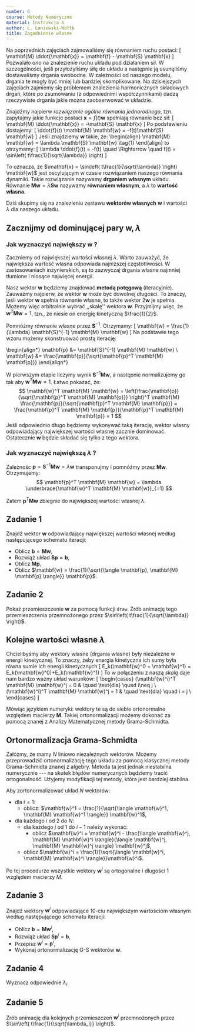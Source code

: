 ```yaml
---
number: 6
course: Metody Numeryczne
material: Instrukcja 6
author: Ł. Łaniewski-Wołłk
title: Zagadnienie własne
---
```


Na poprzednich zajęciach zajmowaliśmy się równaniem ruchu postaci:
\[
\mathbf{M} \ddot{\mathbf{x}} = \mathbf{f} - \mathbf{S} \mathbf{x}
\]
Pozwalało ono na znalezienie ruchu układu pod działaniem sił.
W szczególności, jeśli przyłożyliśmy siłę do układu a następnie ją usunęliśmy dostawaliśmy drgania swobodne.
W zależności od naszego modelu, drgania te mogły być mniej lub bardziej skomplikowane.
Na dzisiejszych zajęciach zajmiemy się problemem znalezienia harmonicznych składowych drgań, które po zsumowaniu (z odpowiednimi współczynnikami) dadzą rzeczywiste drgania jakie można zaobserwować w układzie.

Znajdźmy najpierw *rozwiązanie ogólne równania jednorodnego*, tzn. zapytajmy jakie funkcje postaci $\mathbf{x} = f(t) \mathbf{w}$ spełniają równanie bez sił:
\[
\mathbf{M} \ddot{\mathbf{x}} = -\mathbf{S} \mathbf{x}
\]
Po podstawieniu dostajemy:
\[
\ddot{f}(t) \mathbf{M} \mathbf{w} = -f(t)\mathbf{S} \mathbf{w}
\]
Jeśli znajdziemy $\mathbf{w}$ takie, że:
\begin{align}
\mathbf{M} \mathbf{w} = \lambda \mathbf{S} \mathbf{w} 
\tag{1}
\end{align}
to otrzymamy:
\[
\lambda \ddot{f}(t) = -f(t) \quad \Rightarrow \quad
f(t) = \sin\left( t\frac{1}{\sqrt{\lambda}} \right)
\]

To oznacza, że $\mathbf{x} = \sin\left( t\frac{1}{\sqrt{\lambda}} \right) \mathbf{w}$ jest oscylującym w czasie rozwiązaniem naszego równania dynamiki.
Takie rozwiązanie nazywamy **drganiem własnym** układu.
Równanie $\mathbf{M} \mathbf{w} = \lambda \mathbf{S} \mathbf{w}$ nazywamy **równaniem własnym**, a $\lambda$ to **wartość własna**.

Dziś skupimy się na znalezieniu zestawu **wektorów własnych** $\mathbf{w}$ i wartości $\lambda$ dla naszego układu.

## Zacznijmy od dominującej pary $\mathbf{w}, \lambda$

### Jak wyznaczyć największy $\mathbf{w}$ ?

Zaczniemy od największej wartości własnej $\lambda$.
Warto zauważyć, że największa wartość własna odpowiada najniższej częstotliwości.
W zastosowaniach inżynierskich, są to zazwyczaj drgania własne najmniej tłumione i niosące najwięcej energii.

Nasz wektor $\mathbf{w}$ będziemy znajdować **metodą potęgową** (iteracyjnie).
Zauważmy najpierw, że wektor $\mathbf{w}$ może być dowolnej długości.
To znaczy, jeśli wektor $\mathbf{w}$ spełnia równanie własne, to także wektor $2 \mathbf{w}$ je spełnia.
Możemy więc arbitralnie wybrać ,,skalę'' wektora $\mathbf{w}$.
Przyjmijmy więc, że $\mathbf{w}^T \mathbf{M} \mathbf{w} = 1$, tzn., że niesie on energię kinetyczną $\frac{1}{2}$.

Pomnóżmy równanie własne przez $\mathbf{S}^{-1}$.
Otrzymamy:
\[
\mathbf{w} = \frac{1}{\lambda} \mathbf{S}^{-1} \mathbf{M} \mathbf{w}
\]
Na podstawie tego wzoru możemy skonstruować prostą iterację:

\begin{align*}
\mathbf{p} &= \mathbf{S}^{-1} \mathbf{M} \mathbf{w} \\
\mathbf{w} &= \frac{\mathbf{p}}{\sqrt{\mathbf{p}^T \mathbf{M} \mathbf{p}}}
\end{align*}

W pierwszym etapie liczymy wynik $\mathbf{S}^{-1} \mathbf{M} \mathbf{w}$, a następnie normalizujemy go tak aby $\mathbf{w}^T \mathbf{M} \mathbf{w} = 1$.
Łatwo pokazać, że:
$$
\mathbf{w}^T \mathbf{M} \mathbf{w} = 
\left(\frac{\mathbf{p}}{\sqrt{\mathbf{p}^T \mathbf{M} \mathbf{p}}} \right)^T
\mathbf{M}
\frac{\mathbf{p}}{\sqrt{\mathbf{p}^T \mathbf{M} \mathbf{p}}} = 
\frac{\mathbf{p}^T \mathbf{M} \mathbf{p}}{\mathbf{p}^T \mathbf{M} \mathbf{p}} = 1
$$
Jeśli odpowiednio długo będziemy wykonywać taką iterację, wektor własny odpowiadający największej wartości własnej zacznie dominować.
Ostatecznie $\mathbf{w}$ będzie składać się tylko z tego wektora.

### Jak wyznaczyć największą $\lambda$ ?

Zależnośc $\mathbf{p} = \mathbf{S}^{-1} \mathbf{M} \mathbf{w} = \lambda \mathbf{w}$ transponujmy i pomnóżmy przez $\mathbf{M} \mathbf{w}$. 
Otrzymujemy:
$$
\mathbf{p}^T \mathbf{M} \mathbf{w} = \lambda \underbrace{\mathbf{w}^T \mathbf{M} \mathbf{w}}_{=1}
$$

Zatem $\mathbf{p}^T \mathbf{M} \mathbf{w}$ zbiegnie do największej wartości własnej $\lambda$.

## Zadanie 1

Znajdź wektor $\mathbf{w}$ odpowiadający największej wartości własnej według następującego schematu iteracji:

- Oblicz $\mathbf{b} = \mathbf{M} \mathbf{w}$,
- Rozwiąż układ $\mathbf{S} \mathbf{p} = \mathbf{b}$,
- Oblicz $\mathbf{M} \mathbf{p}$,
- Oblicz $\mathbf{w} = \frac{1}{\sqrt{\langle \mathbf{p}, \mathbf{M} \mathbf{p} \rangle}} \mathbf{p}$.

## Zadanie 2

Pokaż przemieszczenie $\mathbf{w}$ za pomocą funkcji `draw`.
Zrób animację tego przemieszczenia przemnożonego przez $\sin\left( t\frac{1}{\sqrt{\lambda}} \right)$.

## Kolejne wartości własne $\lambda$

Chcielibyśmy aby wektory własne (drgania własne) były niezależne w energii kinetycznej.
To znaczy, żeby energia kinetyczna ich sumy była równa sumie ich energii kinetycznych
\[
E_k(\mathbf{w}^0 + \mathbf{w}^1) = E_k(\mathbf{w}^0)+E_k(\mathbf{w}^1)
\]
To w połączeniu z naszą *skalą* daje nam bardzo ważny układ warunków:
\[
\begin{cases}
(\mathbf{w}^i)^T \mathbf{M} \mathbf{w}^j = 0 & \quad \text{dla} \quad i\neq j \\
(\mathbf{w}^i)^T \mathbf{M} \mathbf{w}^j = 1 & \quad \text{dla} \quad i = j \\
\end{cases}
\]

Mówiąc językiem numeryki: wektory te są do siebie ortonormalne względem macierzy $\mathbf{M}$.
Takiej ortonormalizacji możemy dokonać za pomocą znanej z Analizy Matematycznej metody Grama-Schmidta.

## Ortonormalizacja Grama-Schmidta

Załóżmy, że mamy $N$ liniowo niezależnych wektorów.
Możemy przeprowadzić ortonormalizację tego układu za pomocą klasycznej metody Grama-Schmidta znanej z algebry.
Metoda ta jest jednak niestabilna numerycznie --- na skutek błędów numerycznych będziemy tracić ortogonalność.
Użyjemy modyfikacji tej metody, która jest bardziej stabilna.

Aby zortonormalizować układ $N$ wektorów:

- dla $i=1$:
    - oblicz: $\mathbf{w}^1 = \frac{1}{\sqrt{\langle \mathbf{w}^1, \mathbf{M} \mathbf{w}^1 \rangle}} \mathbf{w}^1$,
- dla każdego $i$ od $2$ do $N$:
    - dla każdego $j$ od $1$ do $i-1$ należy wykonać:
        - oblicz $\mathbf{w}^i = \mathbf{w}^i - \frac{\langle \mathbf{w}^j, \mathbf{M} \mathbf{w}^i \rangle}{\langle \mathbf{w}^j, \mathbf{M} \mathbf{w}^j \rangle} \mathbf{w}^j$,
    - oblicz $\mathbf{w}^i = \frac{1}{\sqrt{\langle \mathbf{w}^i, \mathbf{M} \mathbf{w}^i \rangle}}\mathbf{w}^i$.

Po tej procedurze wszystkie wektory $\mathbf{w}^i$ są ortogonalne i długości $1$ względem macierzy $M$.

## Zadanie 3
Znajdź wektory $\mathbf{w}^i$ odpowiadające $10$-ciu największym wartościom własnym według następującego schematu iteracji:

- Oblicz $\mathbf{b} = \mathbf{M} \mathbf{w}^i$,
- Rozwiąż układ $\mathbf{S} \mathbf{p}^i = \mathbf{b}$,
- Przepisz $\mathbf{w}^i = \mathbf{p}^i$,
- Wykonaj ortonormalizację G-S wektorów $\mathbf{w}$.

## Zadanie 4
Wyznacz odpowiednie $\lambda_i$.

## Zadanie 5
Zrób animację dla kolejnych przemieszczeń $\mathbf{w}^i$ przemnożonych przez $\sin\left( t\frac{1}{\sqrt{\lambda_i}} \right)$.
